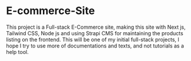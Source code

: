# E-commerce-Site
This project is a Full-stack E-Commerce site, making this site with Next js, Tailwind CSS, Node js and using Strapi CMS for maintaining the products listing on the frontend. This will be one of my initial full-stack projects, I hope I try to use more of documentations and texts, and not tutorials as a help tool.
